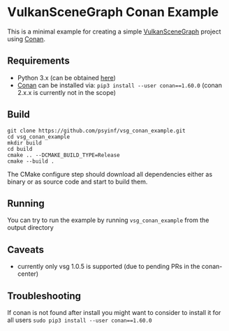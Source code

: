 # VulkanSceneGraph Conan Example

This is a minimal example for creating a simple [VulkanSceneGraph](https://VulkanSceneGraph.org) project using [Conan](https://conan.io).

## Requirements
* Python 3.x (can be obtained [here](https://python.org))
* [Conan](https://conan.io) can be installed via: `pip3 install --user conan==1.60.0`
  (conan 2.x.x is currently not in the scope)

## Build
```
git clone https://github.com/psyinf/vsg_conan_example.git
cd vsg_conan_example
mkdir build
cd build
cmake .. --DCMAKE_BUILD_TYPE=Release
cmake --build .
```
The CMake configure step should download all dependencies either as binary or as source code and start to build them. 
## Running
You can try to run the example by running  `vsg_conan_example` from the output directory 

## Caveats
* currently only vsg 1.0.5 is supported (due to pending PRs in the conan-center)

## Troubleshooting
If conan is not found after install you might want to consider to install it for all users
`sudo pip3 install --user conan==1.60.0`
